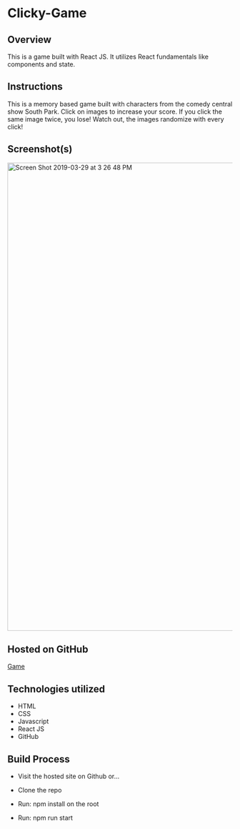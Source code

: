 # Clicky-Game

## Overview

This is a game built with React JS. It utilizes React fundamentals like components and state.

## Instructions

This is a memory based game built with characters from the comedy central show South Park. Click on images to increase your score. If you click the same image twice, you lose! Watch out, the images randomize with every click!

## Screenshot(s)
<img width="1048" alt="Screen Shot 2019-03-29 at 3 26 48 PM" src="https://user-images.githubusercontent.com/42223683/55265810-20e3f500-5237-11e9-8815-ef15880d4654.png">

## Hosted on GitHub

[Game](https://gregmash.github.io/clicky-game/)

## Technologies utilized
 - HTML
 - CSS
 - Javascript
 - React JS
 - GitHub

## Build Process

 - Visit the hosted site on Github or...

 - Clone the repo
 - Run: npm install on the root
 - Run: npm run start
